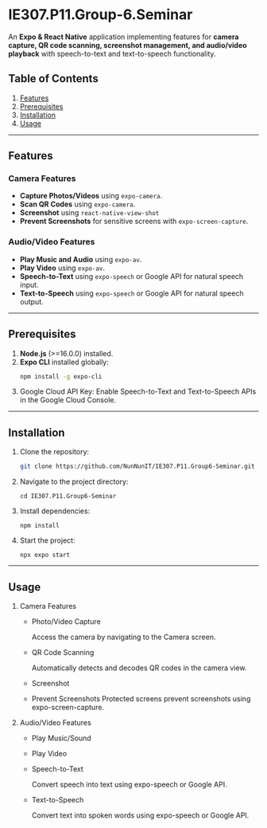 # IE307.P11.Group-6.Seminar

An **Expo & React Native** application implementing features for **camera capture, QR code scanning, screenshot management, and audio/video playback** with speech-to-text and text-to-speech functionality.

## Table of Contents
1. [Features](#features)  
2. [Prerequisites](#prerequisites)  
3. [Installation](#installation)  
4. [Usage](#usage)

---

## Features

### Camera Features
- **Capture Photos/Videos** using `expo-camera`.
- **Scan QR Codes** using `expo-camera`.
- **Screenshot** using `react-native-view-shot`
- **Prevent Screenshots** for sensitive screens with `expo-screen-capture`.

### Audio/Video Features
- **Play Music and Audio** using `expo-av`.
- **Play Video** using `expo-av`.
- **Speech-to-Text** using `expo-speech` or Google API for natural speech input.
- **Text-to-Speech** using `expo-speech` or Google API for natural speech output.

---

## Prerequisites
1. **Node.js** (>=16.0.0) installed.  
2. **Expo CLI** installed globally:
   ```bash
   npm install -g expo-cli
   ```
3. Google Cloud API Key: Enable Speech-to-Text and Text-to-Speech APIs in the Google Cloud Console.

---

## Installation
1. Clone the repository:
   ```bash
   git clone https://github.com/NunNunIT/IE307.P11.Group6-Seminar.git
   ```
2. Navigate to the project directory:
   ```
   cd IE307.P11.Group6-Seminar
   ```
3. Install dependencies:
   ```
   npm install
   ```
4. Start the project:
   ```
   npx expo start
   ```

--- 

## Usage

1. Camera Features
   - Photo/Video Capture
  
      Access the camera by navigating to the Camera screen.
   - QR Code Scanning

      Automatically detects and decodes QR codes in the camera view.
   - Screenshot

   - Prevent Screenshots
     Protected screens prevent screenshots using expo-screen-capture.

2. Audio/Video Features
   - Play Music/Sound
   - Play Video
   - Speech-to-Text

     Convert speech into text using expo-speech or Google API.
   - Text-to-Speech
   
     Convert text into spoken words using expo-speech or Google API.
